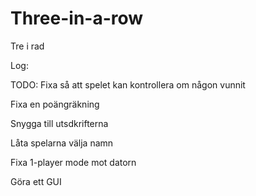 # Three-in-a-row
Tre i rad

Log:

TODO:
Fixa så att spelet kan kontrollera om någon vunnit

Fixa en poängräkning

Snygga till utsdkrifterna

Låta spelarna välja namn

Fixa 1-player mode mot datorn

Göra ett GUI

